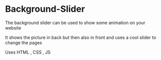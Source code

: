 # Background-Slider

The background slider can be used to show some animation on your website

It shows the picture in back but then also in front and uses a cool slider to change the pages 

Uses HTML , CSS , JS 


